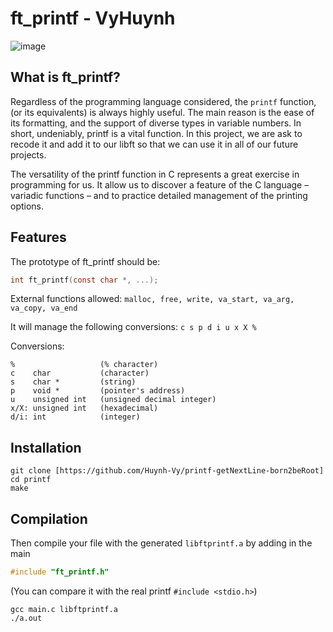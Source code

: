 # ft_printf - VyHuynh
![image](https://github.com/Huynh-Vy/printf-getNextLine-born2beRoot/assets/87691625/29ce3a92-d6f9-4b47-9173-bacbbe8966c9)


## What is ft_printf?
Regardless of the programming language considered, the ``printf`` function, (or its equivalents) is always highly useful. The main reason is the ease of its formatting, and the support of diverse types in variable numbers. In short, undeniably, printf is a vital function. In this project, we are ask to recode it and add it to our libft so that we can use it in all of our future projects.

The versatility of the printf function in C represents a great exercise in programming for us. It allow us to discover a feature of the C language – variadic functions – and to practice detailed management of the printing options.

## Features
The prototype of ft_printf should be:
```C 
int	ft_printf(const char *, ...); 
```
External functions allowed:
`` malloc, free, write, va_start, va_arg, va_copy, va_end ``

It will manage the following conversions: ``c s p d i u x X %``

Conversions:
```
%                   (% character)
c    char           (character)
s    char *         (string)
p    void *         (pointer's address)
u    unsigned int   (unsigned decimal integer)
x/X: unsigned int   (hexadecimal)
d/i: int            (integer)
```

## Installation
```
git clone [https://github.com/Huynh-Vy/printf-getNextLine-born2beRoot]
cd printf
make
```
## Compilation
Then compile your file with the generated ``libftprintf.a`` by adding in the main

``` C
#include "ft_printf.h"
````
(You can compare it with the real printf ``#include <stdio.h>``)
```
gcc main.c libftprintf.a
./a.out
```

